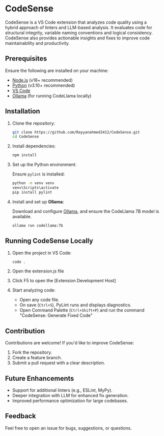 # CodeSense

CodeSense is a VS Code extension that analyzes code quality using a hybrid approach of linters and LLM-based analysis. It evaluates code for structural integrity, variable naming conventions and logical consistency. CodeSense also provides actionable insights and fixes to improve code maintainability and productivity.

## Prerequisites

Ensure the following are installed on your machine:

- [Node.js](https://nodejs.org/) (v18+ recommended)
- [Python](https://www.python.org/) (v3.10+ recommended)
- [VS Code](https://code.visualstudio.com/)
- [Ollama](https://ollama.ai/) (for running CodeLlama locally)

## Installation

1. Clone the repository:

   ```bash
   git clone https://github.com/Rayyanahmed2412/CodeSense.git
   cd CodeSense
   ```

2. Install dependencies:

   ```bash
   npm install
   ```

3. Set up the Python environment:

   Ensure `pylint` is installed:

   ```bash
   python -m venv venv
   venv\Scripts\activate
   pip install pylint
   ```

4. Install and set up **Ollama**:

   Download and configure [Ollama](https://ollama.com/), and ensure the CodeLlama 7B model is available.

   ```bash
   ollama run codellama:7b
   ```

## Running CodeSense Locally

1. Open the project in VS Code:

   ```bash
   code .
   ```

2. Open the extension.js file

3. Click F5 to open the [Extension Development Host]

4. Start analyzing code:

   - Open any code file.
   - On save (`Ctrl+S`), PyLint runs and displays diagnostics.
   - Open Command Palette (`Ctrl+Shift+P`) and run the command "CodeSense: Generate Fixed Code"

## Contribution

Contributions are welcome! If you'd like to improve CodeSense:

1. Fork the repository.
2. Create a feature branch.
3. Submit a pull request with a clear description.

## Future Enhancements

- Support for additional linters (e.g., ESLint, MyPy).
- Deeper integration with LLM for enhanced fix generation.
- Improved performance optimization for large codebases.

## Feedback

Feel free to open an issue for bugs, suggestions, or questions.

